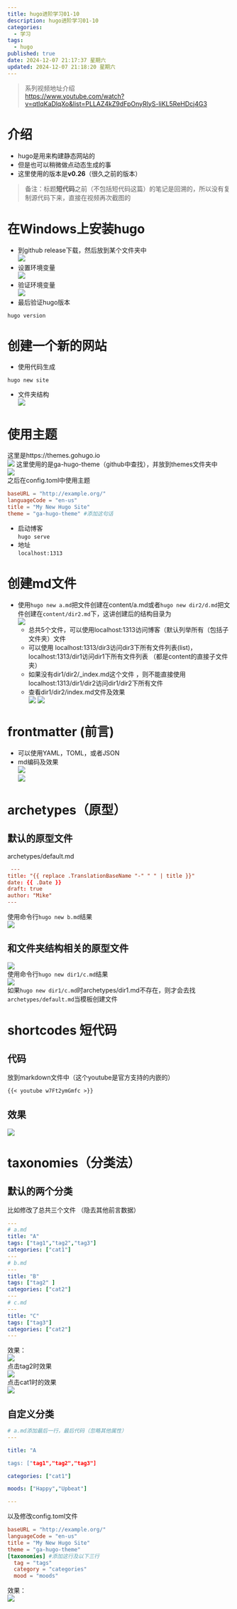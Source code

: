 ```yaml
---
title: hugo进阶学习01-10
description: hugo进阶学习01-10
categories:
  - 学习
tags:
  - hugo
published: true
date: 2024-12-07 21:17:37 星期六
updated: 2024-12-07 21:18:20 星期六
---
```

> 系列视频地址介绍  
> https://www.youtube.com/watch?v=qtIqKaDlqXo&list=PLLAZ4kZ9dFpOnyRlyS-liKL5ReHDcj4G3
# 介绍
- hugo是用来构建静态网站的
- 但是也可以稍微做点动态生成的事
- 这里使用的版本是**v0.26**（很久之前的版本）
> 备注：标题**短代码**之前（不包括短代码这篇）的笔记是回溯的，所以没有复制源代码下来，直接在视频再次截图的
# 在Windows上安装hugo
- 到github release下载，然后放到某个文件夹中  
  ![](attachments/img/ly-20241207212511906.png)
- 设置环境变量  
  ![](attachments/img/ly-20241207212612957.png)
- 验证环境变量  
  ![](attachments/img/ly-20241207212723313.png)
- 最后验证hugo版本  
``` shell
hugo version
```
# 创建一个新的网站
- 使用代码生成
```shell
hugo new site
```
- 文件夹结构  
  ![](attachments/img/ly-20241207213605162.png)
# 使用主题  
  这里是https://themes.gohugo.io  
  ![](attachments/img/ly-20241207213720473.png)  这里使用的是ga-hugo-theme（github中查找），并放到themes文件夹中  
  ![](attachments/img/ly-20241207213906540.png)  
  之后在config.toml中使用主题  
``` toml
baseURL = "http://example.org/"
languageCode = "en-us"
title = "My New Hugo Site"
theme = "ga-hugo-theme" #添加这句话
```
- 启动博客  
  ```hugo serve```
- 地址  
  ```localhost:1313```
# 创建md文件
- 使用```hugo new a.md```把文件创建在content/a.md或者```hugo new dir2/d.md```把文件创建在```content/dir2.md```下，这讲创建后的结构目录为  
  ![](attachments/img/ly-20241207220238301.png)  
  - 总共5个文件，可以使用localhost:1313访问博客（默认列举所有（包括子文件夹）文件
  - 可以使用 localhost:1313/dir3访问dir3下所有文件列表(list)，localhost:1313/dir1访问dir1下所有文件列表 （都是content的直接子文件夹）
  - 如果没有dir1/dir2/_index.md这个文件 ，则不能直接使用localhost:1313/dir1/dir2访问dir1/dir2下所有文件
  - 查看dir1/dir2/index.md文件及效果  
    ![](attachments/img/ly-20241207220756626.png)  ![](attachments/img/ly-20241207220823292.png)  
# frontmatter (前言)
- 可以使用YAML，TOML，或者JSON
- md编码及效果  
  ![](attachments/img/ly-20241207221905779.png)  
  ![](attachments/img/ly-20241207221849113.png)  
# archetypes（原型）
## 默认的原型文件
 archetypes/default.md  
``` toml
 ---
title: "{{ replace .TranslationBaseName "-" " " | title }}"
date: {{ .Date }}
draft: true
author: "Mike"
---
```
 使用命令行```hugo new b.md```结果  
 ![](attachments/img/ly-20241207222919359.png)  
  ## 和文件夹结构相关的原型文件  
  ![](attachments/img/ly-20241207223314506.png)  
  使用命令行```hugo new dir1/c.md```结果  
  ![](attachments/img/ly-20241207223540672.png)  
  如果`hugo new dir1/c.md`时archetypes/dir1.md不存在，则才会去找```archetypes/default.md```当模板创建文件
# shortcodes 短代码
## 代码
放到markdown文件中（这个youtube是官方支持的内嵌的）
```markdown
{{< youtube w7Ft2ymGmfc >}}
```
## 效果  
![](attachments/img/ly-20241207231024348.png)  
# taxonomies（分类法）
## 默认的两个分类
比如修改了总共三个文件 （隐去其他前言数据） 
```yaml
---
# a.md
title: "A" 
tags: ["tag1","tag2","tag3"]
categories: ["cat1"]
---
# b.md
---
title: "B"
tags: ["tag2" ]
categories: ["cat2"]
---
# c.md
---
title: "C"
tags: ["tag3"]
categories: ["cat2"]
---
```
效果：  
![](attachments/img/ly-20241208111614218.png)  
点击tag2时效果  
![](attachments/img/ly-20241208111809062.png)  
点击cat1时的效果  
![](attachments/img/ly-20241208111825741.png)
## 自定义分类
```yaml
# a.md添加最后一行，最后代码（忽略其他属性）
---

title: "A

tags: ["tag1","tag2","tag3"]

categories: ["cat1"]

moods: ["Happy","Upbeat"]

---
```
以及修改config.toml文件  
```toml
baseURL = "http://example.org/"
languageCode = "en-us"
title = "My New Hugo Site"
theme = "ga-hugo-theme"
[taxonomies] #添加这行及以下三行
  tag = "tags"
  category = "categories"
  mood = "moods"
```
效果：  
![](attachments/img/ly-20241208112054900.png)      

